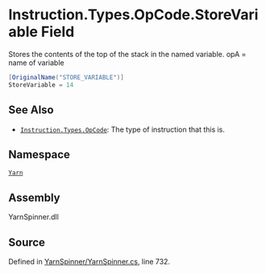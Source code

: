 <!-- This file was generated by a tool. Do not edit this file by hand. -->

# Instruction.Types.OpCode.StoreVariable Field

Stores the contents of the top of the stack in the named
variable. 
opA = name of variable


```csharp
[OriginalName("STORE_VARIABLE")]
StoreVariable = 14
```



## See Also
* [`Instruction.Types.OpCode`](/api/csharp/yarn/instruction.types.opcode.md): 
The type of instruction that this is.

## Namespace
[`Yarn`](/api/csharp/yarn/README.md)

## Assembly
YarnSpinner.dll

## Source
Defined in [YarnSpinner/YarnSpinner.cs](https://github.com/YarnSpinnerTool/YarnSpinner//blob/develop/YarnSpinner/YarnSpinner.cs#L732), line 732.
